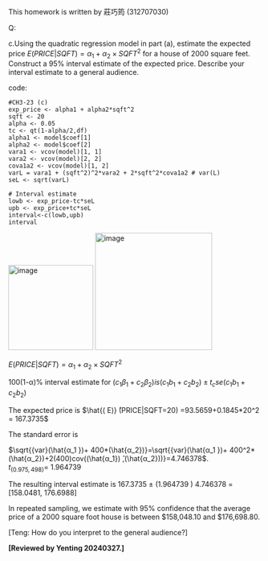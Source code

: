 This homework is written by 莊巧筠 (312707030)

Q:

c.Using the quadratic regression model in part (a), estimate the expected price $E(PRICE|SQFT) =  α_1+ α_2×SQFT^2$  for a house of 2000 square feet. Construct a 95% interval estimate of the expected price. Describe your interval estimate to a general audience.

code:
```{r}
#CH3-23 (c)
exp_price <- alpha1 + alpha2*sqft^2
sqft <- 20
alpha <- 0.05
tc <- qt(1-alpha/2,df)
alpha1 <- model$coef[1]
alpha2 <- model$coef[2]
vara1 <- vcov(model)[1, 1]
vara2 <- vcov(model)[2, 2]
cova1a2 <- vcov(model)[1, 2]
varL = vara1 + (sqft^2)^2*vara2 + 2*sqft^2*cova1a2 # var(L)
seL <- sqrt(varL)

# Interval estimate
lowb <- exp_price-tc*seL
upb <- exp_price+tc*seL
interval<-c(lowb,upb)
interval
```
<img width="169" alt="image" src="https://github.com/HWTeng-Course/202402-Financial-Econometrics/assets/161672454/c5f28a46-0339-45b3-a03e-a0cade472889">

<img width="233" alt="image" src="https://github.com/HWTeng-Course/202402-Financial-Econometrics/assets/161672454/dbf4481e-da60-4095-879e-9c7ebc040e41">



$E(PRICE|SQFT) =  α_1+ α_2×SQFT^2$

100(1-α)% interval estimate for $(c_1 β_1+c_2 β_2) is (c_1 b_1+c_2 b_2)±t_c se(c_1 b_1+c_2 b_2)$

The expected price is $\hat{( E)} ̂(PRICE|SQFT=20) =93.5659+0.1845*20^2  = 167.3735$

 The standard error is  

$\sqrt{{var}(\hat{α_1 })+ 400*(\hat{α_2})}=\sqrt{{var}(\hat{α_1 })+ 400^2*(\hat{α_2})+2(400)cov((\hat{α_1}) ̂,(\hat{α_2}))}=4.746378$.\
 $t_{(0.975,498)}$= 1.964739

The resulting interval estimate is 167.3735  ± (1.964739 )  4.746378 = [158.0481, 176.6988]

In repeated sampling, we estimate with 95% confidence that the average price of a 2000 square 
foot house is between $158,048.10 and $176,698.80.

[Teng: How do you interpret to the general audience?]

**[Reviewed by Yenting 20240327.]** 
